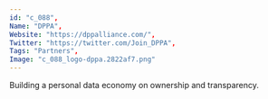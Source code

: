 ```yaml
--- 
id: "c_088", 
Name: "DPPA", 
Website: "https://dppalliance.com/", 
Twitter: "https://twitter.com/Join_DPPA", 
Tags: "Partners", 
Image: "c_088_logo-dppa.2822af7.png" 
--- 
```

<!--lang:en--> 
Building a personal data economy on ownership and transparency.
<!--lang:es--] 
Construir una economía de datos personales basada en la propiedad y la transparencia.
<!--lang:de--] 
Aufbau einer persönlichen Datenökonomie auf Eigentum und Transparenz.
<!--lang:fr--] 
Construire une économie des données personnelles sur la propriété et la transparence.
<!--lang:pl--] 
Budowanie gospodarki danych osobowych w oparciu o własność i przejrzystość.
<!--lang:uk--] 
Побудова економіки персональних даних на основі власності та прозорості.
[!--lang:*--> 
